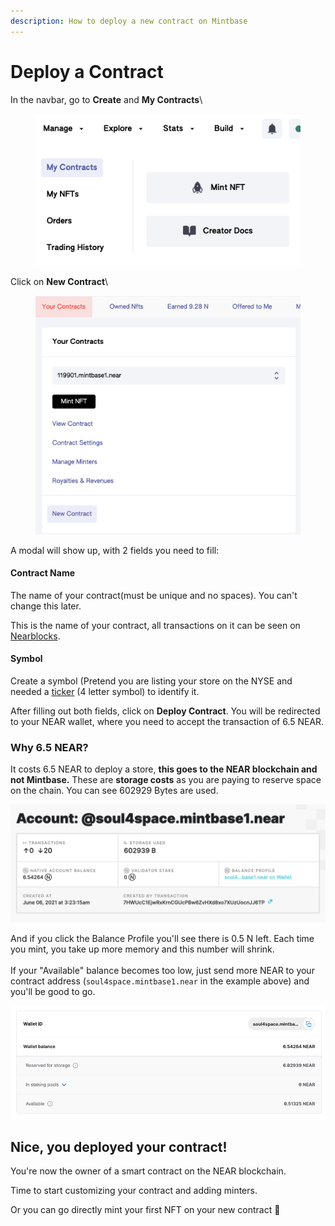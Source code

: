 ```yaml
---
description: How to deploy a new contract on Mintbase
---
```


# Deploy a Contract

In the navbar, go to **Create** and **My Contracts**\


<figure><img src="../../.gitbook/assets/Screenshot 2023-05-16 at 15.45.00.png" alt=""><figcaption></figcaption></figure>

Click on **New Contract**\


<figure><img src="../../.gitbook/assets/Screenshot 2023-05-16 at 15.45.15.png" alt=""><figcaption></figcaption></figure>

A modal will show up, with 2 fields you need to fill:

#### Contract Name

The name of your contract(must be unique and no spaces). You can't change this later.

This is the name of your contract, all transactions on it can be seen on [Nearblocks](https://nearblocks.io/).

#### Symbol

Create a symbol (Pretend you are listing your store on the NYSE and needed a [ticker](https://en.wikipedia.org/wiki/Ticker\_symbol) (4 letter symbol) to identify it.



After filling out both fields, click on **Deploy Contract**. You will be redirected to your NEAR wallet, where you need to accept the transaction of 6.5 NEAR.

### Why 6.5 NEAR?

It costs 6.5 NEAR to deploy a store, **this goes to the NEAR blockchain and not Mintbase.** These are **storage costs** as you are paying to reserve space on the chain. You can see 602929 Bytes are used.

![](<../../.gitbook/assets/Screen Shot 2021-06-07 at 4.13.47 PM.png>)

And if you click the Balance Profile you'll see there is 0.5 N left. Each time you mint, you take up more memory and this number will shrink. \
\
If your "Available" balance becomes too low,  just send more NEAR to your contract address (`soul4space.mintbase1.near` in the example above) and you'll be good to go.

![](<../../.gitbook/assets/Screen Shot 2021-06-07 at 4.14.41 PM.png>)

## Nice, you deployed your contract!

You're now the owner of a smart contract on the NEAR blockchain.

Time to start customizing your contract and adding minters.

Or you can go directly mint your first NFT on your new contract :rocket:

